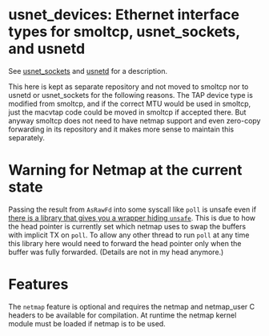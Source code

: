 # usnet_devices: Ethernet interface types for smoltcp, usnet_sockets, and usnetd
See [usnet_sockets](https://github.com/ANLAB-KAIST/usnet_sockets) and [usnetd](https://github.com/ANLAB-KAIST/usnetd) for a description.

This here is kept as separate repository and not moved to smoltcp nor to usnetd or usnet_sockets for the following reasons.
The TAP device type is modified from smoltcp, and if the correct MTU would be used in smoltcp, just the macvtap code could be moved in smoltcp if accepted there.
But anyway smoltcp does not need to have netmap support and even zero-copy forwarding in its repository and it makes more sense to maintain this separately.

# Warning for Netmap at the current state

Passing the result from `AsRawFd` into some syscall like `poll` is unsafe even if [there is a library that gives you a wrapper hiding `unsafe`](https://docs.rs/nix/0.20.0/nix/poll/fn.poll.html).
This is due to how the head pointer is currently set which netmap uses to swap the buffers with implicit TX on `poll`.
To allow any other thread to run `poll` at any time this library here would need to forward the head pointer only when the buffer was fully forwarded.
(Details are not in my head anymore.)

# Features
The `netmap` feature is optional and requires the netmap and netmap_user C headers to be available for compilation.
At runtime the netmap kernel module must be loaded if netmap is to be used.
